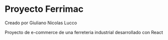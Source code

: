 # Proyecto Ferrimac

Creado por Giuliano Nicolas Lucco

Proyecto de e-commerce de una ferreteria industrial desarrollado con React
